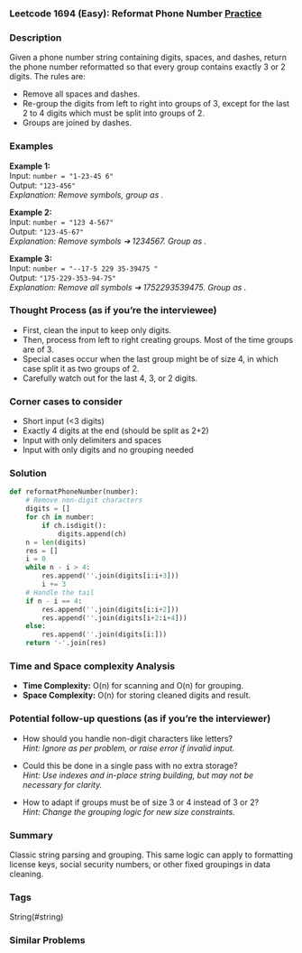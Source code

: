 ### Leetcode 1694 (Easy): Reformat Phone Number [Practice](https://leetcode.com/problems/reformat-phone-number)

### Description  
Given a phone number string containing digits, spaces, and dashes, return the phone number reformatted so that every group contains exactly 3 or 2 digits. The rules are:
- Remove all spaces and dashes.
- Re-group the digits from left to right into groups of 3, except for the last 2 to 4 digits which must be split into groups of 2.
- Groups are joined by dashes.

### Examples  

**Example 1:**  
Input: `number = "1-23-45 6"`  
Output: `"123-456"`  
*Explanation: Remove symbols, group as .*

**Example 2:**  
Input: `number = "123 4-567"`  
Output: `"123-45-67"`  
*Explanation: Remove symbols ➔ 1234567. Group as .*

**Example 3:**  
Input: `number = "--17-5 229 35-39475 "`  
Output: `"175-229-353-94-75"`  
*Explanation: Remove all symbols ➔ 1752293539475. Group as .*

### Thought Process (as if you’re the interviewee)  
- First, clean the input to keep only digits.
- Then, process from left to right creating groups. Most of the time groups are of 3.
- Special cases occur when the last group might be of size 4, in which case split it as two groups of 2.
- Carefully watch out for the last 4, 3, or 2 digits.

### Corner cases to consider  
- Short input (<3 digits)
- Exactly 4 digits at the end (should be split as 2+2)
- Input with only delimiters and spaces
- Input with only digits and no grouping needed

### Solution

```python
def reformatPhoneNumber(number):
    # Remove non-digit characters
    digits = []
    for ch in number:
        if ch.isdigit():
            digits.append(ch)
    n = len(digits)
    res = []
    i = 0
    while n - i > 4:
        res.append(''.join(digits[i:i+3]))
        i += 3
    # Handle the tail
    if n - i == 4:
        res.append(''.join(digits[i:i+2]))
        res.append(''.join(digits[i+2:i+4]))
    else:
        res.append(''.join(digits[i:]))
    return '-'.join(res)
```

### Time and Space complexity Analysis  
- **Time Complexity:** O(n) for scanning and O(n) for grouping.  
- **Space Complexity:** O(n) for storing cleaned digits and result.

### Potential follow-up questions (as if you’re the interviewer)  
- How should you handle non-digit characters like letters?  
  *Hint: Ignore as per problem, or raise error if invalid input.*

- Could this be done in a single pass with no extra storage?  
  *Hint: Use indexes and in-place string building, but may not be necessary for clarity.*

- How to adapt if groups must be of size 3 or 4 instead of 3 or 2?  
  *Hint: Change the grouping logic for new size constraints.*

### Summary
Classic string parsing and grouping. This same logic can apply to formatting license keys, social security numbers, or other fixed groupings in data cleaning.

### Tags
String(#string)

### Similar Problems
